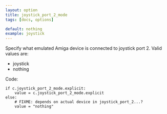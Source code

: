 ```yaml
---
layout: option
title: joystick_port_2_mode
tags: [docs, options]

default: nothing
example: joystick
---
```


Specify what emulated Amiga device is connected to joystick port 2.
Valid values are:

* joystick
* nothing

Code:

    if c.joystick_port_2_mode.explicit:
        value = c.joystick_port_2_mode.explicit
    else:
        # FIXME: depends on actual device in joystick_port_2...?
        value = "nothing"
